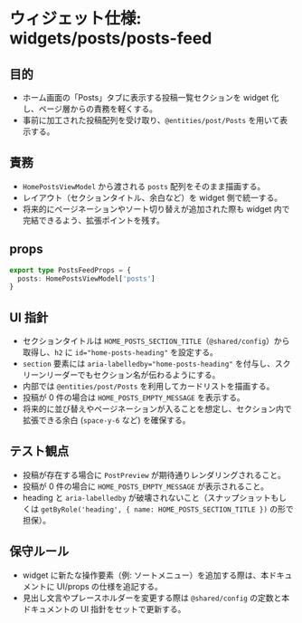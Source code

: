 # ウィジェット仕様: widgets/posts/posts-feed

## 目的

- ホーム画面の「Posts」タブに表示する投稿一覧セクションを widget 化し、ページ層からの責務を軽くする。
- 事前に加工された投稿配列を受け取り、`@entities/post/Posts` を用いて表示する。

## 責務

- `HomePostsViewModel` から渡される `posts` 配列をそのまま描画する。
- レイアウト（セクションタイトル、余白など）を widget 側で統一する。
- 将来的にページネーションやソート切り替えが追加された際も widget 内で完結できるよう、拡張ポイントを残す。

## props

```ts
export type PostsFeedProps = {
  posts: HomePostsViewModel['posts']
}
```

## UI 指針

- セクションタイトルは `HOME_POSTS_SECTION_TITLE`（`@shared/config`）から取得し、`h2` に `id="home-posts-heading"` を設定する。
- `section` 要素には `aria-labelledby="home-posts-heading"` を付与し、スクリーンリーダーでもセクション名が伝わるようにする。
- 内部では `@entities/post/Posts` を利用してカードリストを描画する。
- 投稿が 0 件の場合は `HOME_POSTS_EMPTY_MESSAGE` を表示する。
- 将来的に並び替えやページネーションが入ることを想定し、セクション内で拡張できる余白 (`space-y-6` など) を確保する。

## テスト観点

- 投稿が存在する場合に `PostPreview` が期待通りレンダリングされること。
- 投稿が 0 件の場合に `HOME_POSTS_EMPTY_MESSAGE` が表示されること。
- heading と `aria-labelledby` が破壊されないこと（スナップショットもしくは `getByRole('heading', { name: HOME_POSTS_SECTION_TITLE })` の形で担保）。

## 保守ルール

- widget に新たな操作要素（例: ソートメニュー）を追加する際は、本ドキュメントに UI/props の仕様を追記する。
- 見出し文言やプレースホルダーを変更する際は `@shared/config` の定数と本ドキュメントの UI 指針をセットで更新する。
